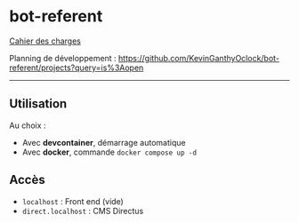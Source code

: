 # bot-referent

[Cahier des charges](https://www.notion.so/kevinoclock/Bot-r-f-rent-Cahier-des-charges-1207207cb7d2800898d5d38a3d17bc0b)

Planning de développement : https://github.com/KevinGanthyOclock/bot-referent/projects?query=is%3Aopen

---

## Utilisation

Au choix :

* Avec **devcontainer**, démarrage automatique
* Avec **docker**, commande `docker compose up -d`

## Accès

* `localhost` : Front end (vide)
* `direct.localhost` : CMS Directus
